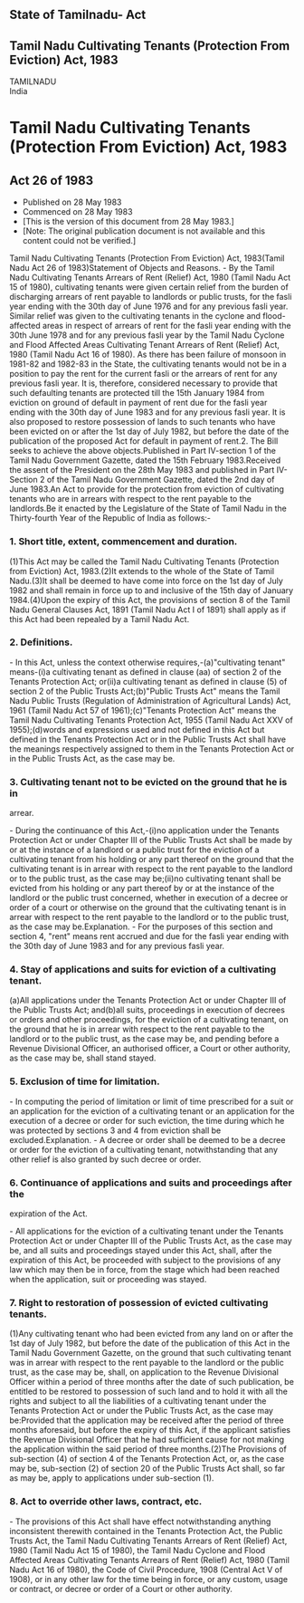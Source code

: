 ## State of Tamilnadu- Act

## Tamil Nadu Cultivating Tenants (Protection From Eviction) Act, 1983

TAMILNADU  
India

# Tamil Nadu Cultivating Tenants (Protection From Eviction) Act, 1983

## Act 26 of 1983

  * Published on 28 May 1983 
  * Commenced on 28 May 1983 
  * [This is the version of this document from 28 May 1983.] 
  * [Note: The original publication document is not available and this content could not be verified.] 

Tamil Nadu Cultivating Tenants (Protection From Eviction) Act, 1983(Tamil Nadu
Act 26 of 1983)Statement of Objects and Reasons. - By the Tamil Nadu
Cultivating Tenants Arrears of Rent (Relief) Act, 1980 (Tamil Nadu Act 15 of
1980), cultivating tenants were given certain relief from the burden of
discharging arrears of rent payable to landlords or public trusts, for the
fasli year ending with the 30th day of June 1976 and for any previous fasli
year. Similar relief was given to the cultivating tenants in the cyclone and
flood-affected areas in respect of arrears of rent for the fasli year ending
with the 30th June 1978 and for any previous fasli year by the Tamil Nadu
Cyclone and Flood Affected Areas Cultivating Tenant Arrears of Rent (Relief)
Act, 1980 (Tamil Nadu Act 16 of 1980). As there has been failure of monsoon in
1981-82 and 1982-83 in the State, the cultivating tenants would not be in a
position to pay the rent for the current fasli or the arrears of rent for any
previous fasli year. It is, therefore, considered necessary to provide that
such defaulting tenants are protected till the 15th January 1984 from eviction
on ground of default in payment of rent due for the fasli year ending with the
30th day of June 1983 and for any previous fasli year. It is also proposed to
restore possession of lands to such tenants who have been evicted on or after
the 1st day of July 1982, but before the date of the publication of the
proposed Act for default in payment of rent.2\. The Bill seeks to achieve the
above objects.Published in Part IV-section 1 of the Tamil Nadu Government
Gazette, dated the 15th February 1983.Received the assent of the President on
the 28th May 1983 and published in Part IV-Section 2 of the Tamil Nadu
Government Gazette, dated the 2nd day of June 1983.An Act to provide for the
protection from eviction of cultivating tenants who are in arrears with
respect to the rent payable to the landlords.Be it enacted by the Legislature
of the State of Tamil Nadu in the Thirty-fourth Year of the Republic of India
as follows:-

### 1. Short title, extent, commencement and duration.

(1)This Act may be called the Tamil Nadu Cultivating Tenants (Protection from
Eviction) Act, 1983.(2)It extends to the whole of the State of Tamil
Nadu.(3)It shall be deemed to have come into force on the 1st day of July 1982
and shall remain in force up to and inclusive of the 15th day of January
1984.(4)Upon the expiry of this Act, the provisions of section 8 of the Tamil
Nadu General Clauses Act, 1891 (Tamil Nadu Act I of 1891) shall apply as if
this Act had been repealed by a Tamil Nadu Act.

### 2. Definitions.

\- In this Act, unless the context otherwise requires,-(a)"cultivating tenant"
means-(i)a cultivating tenant as defined in clause (aa) of section 2 of the
Tenants Protection Act; or(ii)a cultivating tenant as defined in clause (5) of
section 2 of the Public Trusts Act;(b)"Public Trusts Act" means the Tamil Nadu
Public Trusts (Regulation of Administration of Agricultural Lands) Act, 1961
(Tamil Nadu Act 57 of 1961);(c)"Tenants Protection Act" means the Tamil Nadu
Cultivating Tenants Protection Act, 1955 (Tamil Nadu Act XXV of 1955);(d)words
and expressions used and not defined in this Act but defined in the Tenants
Protection Act or in the Public Trusts Act shall have the meanings
respectively assigned to them in the Tenants Protection Act or in the Public
Trusts Act, as the case may be.

### 3. Cultivating tenant not to be evicted on the ground that he is in
arrear.

\- During the continuance of this Act,-(i)no application under the Tenants
Protection Act or under Chapter III of the Public Trusts Act shall be made by
or at the instance of a landlord or a public trust for the eviction of a
cultivating tenant from his holding or any part thereof on the ground that the
cultivating tenant is in arrear with respect to the rent payable to the
landlord or to the public trust, as the case may be;(ii)no cultivating tenant
shall be evicted from his holding or any part thereof by or at the instance of
the landlord or the public trust concerned, whether in execution of a decree
or order of a court or otherwise on the ground that the cultivating tenant is
in arrear with respect to the rent payable to the landlord or to the public
trust, as the case may be.Explanation. - For the purposes of this section and
section 4, "rent" means rent accrued and due for the fasli year ending with
the 30th day of June 1983 and for any previous fasli year.

### 4. Stay of applications and suits for eviction of a cultivating tenant.

(a)All applications under the Tenants Protection Act or under Chapter III of
the Public Trusts Act; and(b)all suits, proceedings in execution of decrees or
orders and other proceedings, for the eviction of a cultivating tenant, on the
ground that he is in arrear with respect to the rent payable to the landlord
or to the public trust, as the case may be, and pending before a Revenue
Divisional Officer, an authorised officer, a Court or other authority, as the
case may be, shall stand stayed.

### 5. Exclusion of time for limitation.

\- In computing the period of limitation or limit of time prescribed for a
suit or an application for the eviction of a cultivating tenant or an
application for the execution of a decree or order for such eviction, the time
during which he was protected by sections 3 and 4 from eviction shall be
excluded.Explanation. - A decree or order shall be deemed to be a decree or
order for the eviction of a cultivating tenant, notwithstanding that any other
relief is also granted by such decree or order.

### 6. Continuance of applications and suits and proceedings after the
expiration of the Act.

\- All applications for the eviction of a cultivating tenant under the Tenants
Protection Act or under Chapter III of the Public Trusts Act, as the case may
be, and all suits and proceedings stayed under this Act, shall, after the
expiration of this Act, be proceeded with subject to the provisions of any law
which may then be in force, from the stage which had been reached when the
application, suit or proceeding was stayed.

### 7. Right to restoration of possession of evicted cultivating tenants.

(1)Any cultivating tenant who had been evicted from any land on or after the
1st day of July 1982, but before the date of the publication of this Act in
the Tamil Nadu Government Gazette, on the ground that such cultivating tenant
was in arrear with respect to the rent payable to the landlord or the public
trust, as the case may be, shall, on application to the Revenue Divisional
Officer within a period of three months after the date of such publication, be
entitled to be restored to possession of such land and to hold it with all the
rights and subject to all the liabilities of a cultivating tenant under the
Tenants Protection Act or under the Public Trusts Act, as the case may
be:Provided that the application may be received after the period of three
months aforesaid, but before the expiry of this Act, if the applicant
satisfies the Revenue Divisional Officer that he had sufficient cause for not
making the application within the said period of three months.(2)The
Provisions of sub-section (4) of section 4 of the Tenants Protection Act, or,
as the case may be, sub-section (2) of section 20 of the Public Trusts Act
shall, so far as may be, apply to applications under sub-section (1).

### 8. Act to override other laws, contract, etc.

\- The provisions of this Act shall have effect notwithstanding anything
inconsistent therewith contained in the Tenants Protection Act, the Public
Trusts Act, the Tamil Nadu Cultivating Tenants Arrears of Rent (Relief) Act,
1980 (Tamil Nadu Act 15 of 1980), the Tamil Nadu Cyclone and Flood Affected
Areas Cultivating Tenants Arrears of Rent (Relief) Act, 1980 (Tamil Nadu Act
16 of 1980), the Code of Civil Procedure, 1908 (Central Act V of 1908), or in
any other law for the time being in force, or any custom, usage or contract,
or decree or order of a Court or other authority.

